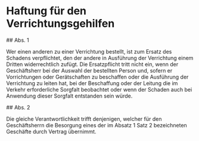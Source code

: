 # Haftung für den Verrichtungsgehilfen



\#\# Abs. 1

 Wer einen anderen zu einer Verrichtung bestellt, ist zum Ersatz des Schadens verpflichtet, den der andere in Ausführung der Verrichtung einem Dritten widerrechtlich zufügt. Die Ersatzpflicht tritt nicht ein, wenn der Geschäftsherr bei der Auswahl der bestellten Person und, sofern er Vorrichtungen oder Gerätschaften zu beschaffen oder die Ausführung der Verrichtung zu leiten hat, bei der Beschaffung oder der Leitung die im Verkehr erforderliche Sorgfalt beobachtet oder wenn der Schaden auch bei Anwendung dieser Sorgfalt entstanden sein würde.

\#\# Abs. 2

 Die gleiche Verantwortlichkeit trifft denjenigen, welcher für den Geschäftsherrn die Besorgung eines der im Absatz 1 Satz 2 bezeichneten Geschäfte durch Vertrag übernimmt. 

